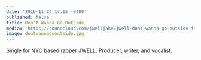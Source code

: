 ```yaml
---
date: '2016-11-24 17:15 -0400'
published: false
title: Don't Wanna Go Outside
media: 'https://soundcloud.com/jwelljake/jwell-dont-wanna-go-outside-ft-robert-don'
image: dontwannagooutside.jpg
---
```

Single for NYC based rapper JWELL. Producer, writer, and vocalist. 

